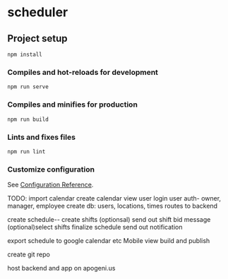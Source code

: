 # scheduler

## Project setup
```
npm install
```

### Compiles and hot-reloads for development
```
npm run serve
```

### Compiles and minifies for production
```
npm run build
```

### Lints and fixes files
```
npm run lint
```

### Customize configuration
See [Configuration Reference](https://cli.vuejs.org/config/).


TODO:
import calendar
create calendar view
user login
user auth- owner, manager, employee
create db: users, locations, times
routes to backend

create schedule-- create shifts
(optionsal) send out shift bid message
(optional)select shifts
finalize schedule
send out notification

export schedule to google calendar etc
Mobile view
build and publish

create git repo


host backend and app on apogeni.us